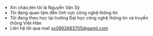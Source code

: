 - Xin chào,tên tôi là Nguyễn Văn Sỹ
- Tôi đang quan tâm đến lĩnh vực công nghệ thông tin
- Tôi đang theo học tại trường Đại học công nghệ thông tin và truyền thông Việt-Hàn
- Liên hệ tôi qua mail sy0962683705@gamil.com


